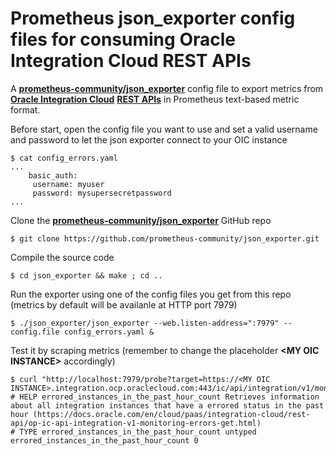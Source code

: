 # Prometheus json_exporter config files for consuming Oracle Integration Cloud REST APIs

A **[prometheus-community/json_exporter](https://github.com/prometheus-community/json_exporter)** config file to export metrics from **[Oracle Integration Cloud](https://www.oracle.com/it/integration/)** **[REST APIs](https://docs.oracle.com/en/cloud/paas/integration-cloud/rest-api)** in Prometheus text-based metric format. 

Before start, open the config file you want to use and set a valid username and password to let the json exporter connect to your OIC instance

```console
$ cat config_errors.yaml
...
    basic_auth:
     username: myuser
     password: mysupersecretpassword
...
```

Clone the **[prometheus-community/json_exporter](https://github.com/prometheus-community/json_exporter)** GitHub repo

```console
$ git clone https://github.com/prometheus-community/json_exporter.git
```

Compile the source code 

```console
$ cd json_exporter && make ; cd ..
```

Run the exporter using one of the config files you get from this repo (metrics by default will be availanle at HTTP port 7979)

```console
$ ./json_exporter/json_exporter --web.listen-address=":7979" --config.file config_errors.yaml &
```

Test it by scraping metrics (remember to change the placeholder **\<MY OIC INSTANCE\>** accordingly)

```console
$ curl "http://localhost:7979/probe?target=https://<MY OIC INSTANCE>.integration.ocp.oraclecloud.com:443/ic/api/integration/v1/monitoring/errors"
# HELP errored_instances_in_the_past_hour_count Retrieves information about all integration instances that have a errored status in the past hour (https://docs.oracle.com/en/cloud/paas/integration-cloud/rest-api/op-ic-api-integration-v1-monitoring-errors-get.html)
# TYPE errored_instances_in_the_past_hour_count untyped
errored_instances_in_the_past_hour_count 0
```


